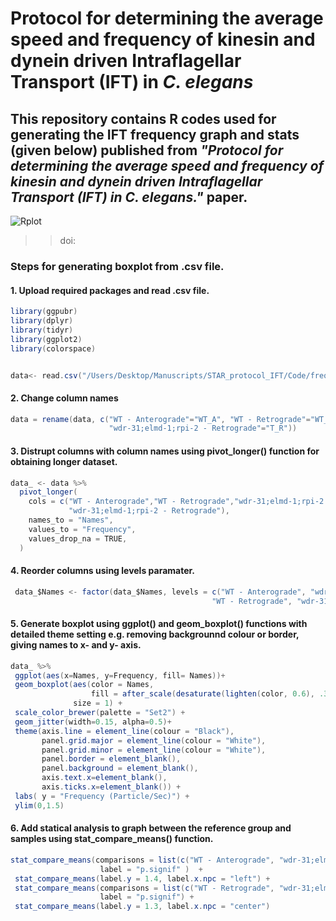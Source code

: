 # Protocol for determining the average speed and frequency of kinesin and dynein driven Intraflagellar Transport (IFT) in *C. elegans*



## This repository contains R codes used for generating the IFT frequency graph and stats (given below) published from ***"Protocol for determining the average speed and frequency of kinesin and dynein driven Intraflagellar Transport (IFT) in C. elegans."*** paper. 


![Rplot](https://user-images.githubusercontent.com/96948625/160301234-2512d8c5-5a32-488c-b19b-7a2bb0204a8e.png)

>>doi: 

### Steps for generating boxplot from .csv file. 

#### 1. Upload required packages and read .csv file. 

``` Java
library(ggpubr)
library(dplyr)
library(tidyr)
library(ggplot2)
library(colorspace)


data<- read.csv("/Users/Desktop/Manuscripts/STAR_protocol_IFT/Code/frequency.csv", sep = ",", header = T)
```

#### 2. Change column names
``` Java
data = rename(data, c("WT - Anterograde"="WT_A", "WT - Retrograde"="WT_R", "wdr-31;elmd-1;rpi-2 - Anterograde"="T_A",
                      "wdr-31;elmd-1;rpi-2 - Retrograde"="T_R"))
```
#### 3. Distrupt columns with column names using pivot_longer() function for obtaining longer dataset.
``` Java
data_ <- data %>%
  pivot_longer(
    cols = c("WT - Anterograde","WT - Retrograde","wdr-31;elmd-1;rpi-2 - Anterograde",
             "wdr-31;elmd-1;rpi-2 - Retrograde"),
    names_to = "Names", 
    values_to = "Frequency",
    values_drop_na = TRUE,
  )
```
  #### 4. Reorder columns using levels paramater. 
 ``` Java
  data_$Names <- factor(data_$Names, levels = c("WT - Anterograde", "wdr-31;elmd-1;rpi-2 - Anterograde", 
                                              "WT - Retrograde", "wdr-31;elmd-1;rpi-2 - Retrograde"))
```
  
 ####  5. Generate boxplot using ggplot() and geom_boxplot() functions with detailed theme setting e.g. removing backgrounnd colour or border, giving names to x- and y- axis.
 ``` Java
 data_ %>%
  ggplot(aes(x=Names, y=Frequency, fill= Names))+
  geom_boxplot(aes(color = Names,
                   fill = after_scale(desaturate(lighten(color, 0.6), .3))),
               size = 1) +
  scale_color_brewer(palette = "Set2") +
  geom_jitter(width=0.15, alpha=0.5)+
  theme(axis.line = element_line(colour = "Black"),
        panel.grid.major = element_line(colour = "White"),
        panel.grid.minor = element_line(colour = "White"),
        panel.border = element_blank(),
        panel.background = element_blank(),
        axis.text.x=element_blank(),
        axis.ticks.x=element_blank()) +
  labs( y = "Frequency (Particle/Sec)") +
  ylim(0,1.5)
```
#### 6. Add statical analysis to graph between the reference group and samples using stat_compare_means() function.
 ``` Java
stat_compare_means(comparisons = list(c("WT - Anterograde", "wdr-31;elmd-1;rpi-2 - Anterograde")),
                     label = "p.signif" )  +  
  stat_compare_means(label.y = 1.4, label.x.npc = "left") +
  stat_compare_means(comparisons = list(c("WT - Retrograde", "wdr-31;elmd-1;rpi-2 - Retrograde")),
                     label = "p.signif") +
  stat_compare_means(label.y = 1.3, label.x.npc = "center")
```
